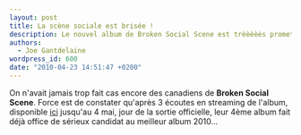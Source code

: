 ```yaml
---
layout: post
title: La scène sociale est brisée !
description: Le nouvel album de Broken Social Scene est trèèèèès prometteur !
authors:
  - Joe Gantdelaine
wordpress_id: 600
date: "2010-04-23 14:51:47 +0200"
---
```


On n'avait jamais trop fait cas encore des canadiens de **Broken Social Scene**.
Force est de constater qu'après 3 écoutes en streaming de l'album, disponible
[ici](http://www.npr.org/templates/story/story.php?storyId=125236515) jusqu'au 4
mai, jour de la sortie officielle, leur 4ème album fait déjà office de sérieux
candidat au meilleur album 2010…

